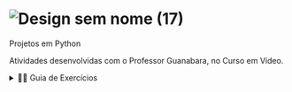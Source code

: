 # ![Design sem nome (17)](https://user-images.githubusercontent.com/72770754/194924337-39459676-b524-4a50-aee5-324e32a85a30.png)
 Projetos em Python

 Atividades desenvolvidas com o Professor Guanabara, no Curso em Vídeo.

 <details><summary> 👩‍🎓 Guia de Exercícios</summary>

<p>
**Python 3 – Mundo 1**:
   * Primeiros passos com o Python: Ex02.
   * Tratando dados e fazendo contas: Ex03 ao 15.
   * Usando módulos do Python: Ex16 a 27.
   * Condições em Python (if...else): Ex28 a 35.
   
     
2. **Python 3 – Mundo 2** (41 módulos)  
   * 
  
3. **Python 3 – Mundo 3** (8 módulos)

</p>

</details>
